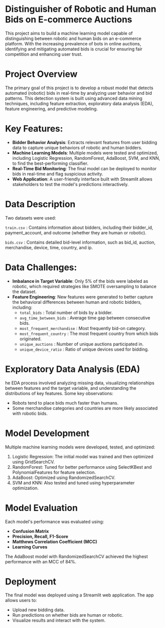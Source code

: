 # Distinguisher of Robotic and Human Bids on E-commerce Auctions

This project aims to build a machine learning model capable of distinguishing between robotic and human bids on an e-commerce platform. With the increasing prevalence of bots in online auctions, identifying and mitigating automated bids is crucial for ensuring fair competition and enhancing user trust.

# Project Overview
The primary goal of this project is to develop a robust model that detects automated (robotic) bids in real-time by analyzing user behavior and bid patterns. This detection system is built using advanced data mining techniques, including feature extraction, exploratory data analysis (EDA), feature engineering, and predictive modeling.

# Key Features:
* **Bidder Behavior Analysis**: Extracts relevant features from user bidding data to capture unique behaviors of robotic and human bidders.
* **Machine Learning Models**: Multiple models were tested and optimized, including Logistic Regression, RandomForest, AdaBoost, SVM, and KNN, to find the best-performing classifier.
* **Real-Time Bid Monitoring**: The final model can be deployed to monitor bids in real-time and flag suspicious activity.
* **Web Application**: A user-friendly interface built with Streamlit allows stakeholders to test the model's predictions interactively.

# Data Description
Two datasets were used:

`train.csv` : Contains information about bidders, including their bidder_id, payment_account, and outcome (whether they are human or robotic).

`bids.csv` : Contains detailed bid-level information, such as bid_id, auction, merchandise, device, time, country, and ip.

# Data Challenges:

* **Imbalance in Target Variable**: Only 5% of the bids were labeled as robotic, which required strategies like SMOTE oversampling to balance the dataset.
* **Feature Engineering**: New features were generated to better capture the behavioral differences between human and robotic bidders, including:
    * `total_bids` : Total number of bids by a bidder.
    * `avg_time_between_bids` : Average time gap between consecutive bids.
    * `most_frequent_merchandise` : Most frequently bid-on category.
    * `most_frequent_country` : The most frequent country from which bids originated. 
    * `unique_auctions` : Number of unique auctions participated in.
    * `unique_device_ratio` : Ratio of unique devices used for bidding.
  
# Exploratory Data Analysis (EDA)

he EDA process involved analyzing missing data, visualizing relationships between features and the target variable, and understanding the distributions of key features. Some key observations:

* Robots tend to place bids much faster than humans.
* Some merchandise categories and countries are more likely associated with robotic bids.

# Model Development
Multiple machine learning models were developed, tested, and optimized:

1. Logistic Regression: The initial model was trained and then optimized using GridSearchCV.
2. RandomForest: Tuned for better performance using SelectKBest and PolynomialFeatures for feature selection.
3. AdaBoost: Optimized using RandomizedSearchCV.
4. SVM and KNN: Also tested and tuned using hyperparameter optimization.

# Model Evaluation
Each model's performance was evaluated using:

* **Confusion Matrix**
* **Precision, Recall, F1-Score**
* **Matthews Correlation Coefficient (MCC)**
* **Learning Curves**
  
The AdaBoost model with RandomizedSearchCV achieved the highest performance with an MCC of 84%.

# Deployment
The final model was deployed using a Streamlit web application. The app allows users to:

* Upload new bidding data.
* Run predictions on whether bids are human or robotic.
* Visualize results and interact with the system.
